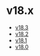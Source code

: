 # v18.x

- [v18.3](v18.3/index.md)
- [v18.2](v18.2/index.md)
- [v18.1](v18.1/index.md)
- [v18.0](v18.0/index.md)
